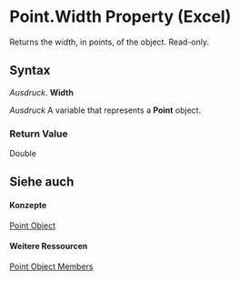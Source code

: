 
# Point.Width Property (Excel)

Returns the width, in points, of the object. Read-only.


## Syntax

 _Ausdruck_. **Width**

 _Ausdruck_ A variable that represents a **Point** object.


### Return Value

Double


## Siehe auch


#### Konzepte


[Point Object](48ed9aec-2d29-ec4d-8e55-fca13982c358.md)
#### Weitere Ressourcen


[Point Object Members](http://msdn.microsoft.com/library/a533258d-fc3b-9fe1-2a77-a55ecbe7bd7a%28Office.15%29.aspx)